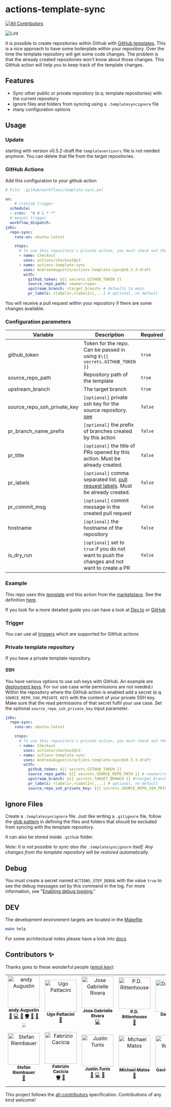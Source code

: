 # actions-template-sync
<!-- ALL-CONTRIBUTORS-BADGE:START - Do not remove or modify this section -->
[![All Contributors](https://img.shields.io/badge/all_contributors-14-orange.svg?style=flat-square)](#contributors-)
<!-- ALL-CONTRIBUTORS-BADGE:END -->

![Lint](https://github.com/AndreasAugustin/actions-template-sync/workflows/Lint/badge.svg)

It is possible to create repositories within Github with
[GitHub templates](https://docs.github.com/en/github/creating-cloning-and-archiving-repositories/creating-a-template-repository).
This is a nice approach to have some boilerplate within your repository.
Over the time the template repository will get some code changes.
The problem is that the already created repositories won't know about those changes.
This GitHub action will help you to keep track of the template changes.

## Features

* Sync other public or private repository (e.q. template repositories) with the current repository
* Ignore files and folders from syncing using a `.templatesyncignore` file
* many configuration options

## Usage

### Update

starting with version v0.5.2-draft the `templateversionrc` file is not needed anymore. You can delete that file from the target repositories.

### GitHub Actions

Add this configuration to your github action

```yaml
# File: .github/workflows/template-sync.yml

on:
    # cronjob trigger
  schedule:
  - cron:  "0 0 1 * *"
  # manual trigger
  workflow_dispatch:
jobs:
  repo-sync:
    runs-on: ubuntu-latest

    steps:
      # To use this repository's private action, you must check out the repository
      - name: Checkout
        uses: actions/checkout@v3
      - name: actions-template-sync
        uses: AndreasAugustin/actions-template-sync@v0.5.3-draft
        with:
          github_token: ${{ secrets.GITHUB_TOKEN }}
          source_repo_path: <owner/repo>
          upstream_branch: <target_branch> # defaults to main
          pr_labels: <label1>,<label2>[,...] # optional, no default
```

You will receive a pull request within your repository if there are some changes available.

### Configuration parameters

| Variable | Description | Required | `[Default]` |
|----|----|----|----|
| github_token | Token for the repo. Can be passed in using `$\{{ secrets.GITHUB_TOKEN }}` | `true` |  |
| source_repo_path | Repository path of the template | `true` | |
| upstream_branch | The target branch | `true` | `main` |
| source_repo_ssh_private_key | `[optional]` private ssh key for the source repository. [see](#private-template-repository)| `false` |  |
| pr_branch_name_prefix | `[optional]` the prefix of branches created by this action | `false` | `chore/template_sync`  |
| pr_title | `[optional]` the title of PRs opened by this action. Must be already created. | `false` | `upstream merge template repository`  |
| pr_labels | `[optional]` comma separated list. [pull request labels][pr-labels]. Must be already created. | `false` | |
| pr_commit_msg | `[optional]` commit message in the created pull request | `false` | `chore(template): merge template changes :up:` |
| hostname | `[optional]` the hostname of the repository | `false` | `github.com` |
| is_dry_run | `[optional]` set to `true` if you do not want to push the changes and not want to create a PR |  `false` |   |

### Example

This repo uses this [template][template] and this action from the [marketplace][marketplace].
See the definition [here][self-usage].

If you look for a more detailed guide you can have a look at [Dev.to][devto-example] or [GitHub][github-example]

### Trigger

You can use all [triggers][action-triggers] which are supported for GitHub actions

### Private template repository

If you have a private template repository.

#### SSH

You have various options to use ssh keys with GitHub.
An example are [deployment keys][deployment-keys]. For our use case write permissions are not needed.i
Within the repository where the GitHub action is enabled add a secret (e.q. `SOURCE_REPO_SSH_PRIVATE_KEY`) with the content of your private SSH key.
Make sure that the read permissions of that secret fulfil your use case.
Set the optional `source_repo_ssh_private_key` input parameter.

```yaml
jobs:
  repo-sync:
    runs-on: ubuntu-latest

    steps:
      # To use this repository's private action, you must check out the repository
      - name: Checkout
        uses: actions/checkout@v3
      - name: actions-template-sync
        uses: AndreasAugustin/actions-template-sync@v0.5.3-draft
        with:
          github_token: ${{ secrets.GITHUB_TOKEN }}
          source_repo_path: ${{ secrets.SOURCE_REPO_PATH }} # <owner/repo>, should be within secrets
          upstream_branch: ${{ secrets.TARGET_BRANCH }} #<target_branch> # defaults to main
          pr_labels: <label1>,<label2>[,...] # optional, no default
          source_repo_ssh_private_key: ${{ secrets.SOURCE_REPO_SSH_PRIVATE_KEY }} # contains the private ssh key of the private repository
```

## Ignore Files

Create a `.templatesyncignore` file. Just like writing a `.gitignore` file, follow the [glob pattern](https://en.wikipedia.org/wiki/Glob_(programming))
in defining the files and folders that should be excluded from syncing with the template repository.

It can also be stored inside `.github` folder.

_Note: It is not possible to sync also the `.templatesyncignore` itself. Any changes from the template repository will be restored automatically._

## Debug

You must create a secret named `ACTIONS_STEP_DEBUG` with the value `true` to see the debug messages set by this command in the log.
For more information, see "[Enabling debug logging.][enabling-debug-logging]"

## DEV

The development environment targets are located in the [Makefile](Makefile)

```bash
make help
```

For some architectural notes please have a look into [docs](./docs/README.md)

## Contributors ✨

Thanks goes to these wonderful people ([emoji key](https://allcontributors.org/docs/en/emoji-key)):

<!-- ALL-CONTRIBUTORS-LIST:START - Do not remove or modify this section -->
<!-- prettier-ignore-start -->
<!-- markdownlint-disable -->
<table>
  <tbody>
    <tr>
      <td align="center"><a href="https://github.com/AndreasAugustin"><img src="https://avatars0.githubusercontent.com/u/8027933?v=4?s=100" width="100px;" alt="andy Augustin"/><br /><sub><b>andy Augustin</b></sub></a><br /><a href="https://github.com/AndreasAugustin/actions-template-sync/commits?author=AndreasAugustin" title="Documentation">📖</a> <a href="https://github.com/AndreasAugustin/actions-template-sync/commits?author=AndreasAugustin" title="Code">💻</a> <a href="https://github.com/AndreasAugustin/actions-template-sync/pulls?q=is%3Apr+reviewed-by%3AAndreasAugustin" title="Reviewed Pull Requests">👀</a> <a href="#security-AndreasAugustin" title="Security">🛡️</a> <a href="#ideas-AndreasAugustin" title="Ideas, Planning, & Feedback">🤔</a> <a href="#question-AndreasAugustin" title="Answering Questions">💬</a> <a href="#example-AndreasAugustin" title="Examples">💡</a></td>
      <td align="center"><a href="https://www.iit.it/people/ugo-pattacini"><img src="https://avatars.githubusercontent.com/u/3738070?v=4?s=100" width="100px;" alt="Ugo Pattacini"/><br /><sub><b>Ugo Pattacini</b></sub></a><br /><a href="https://github.com/AndreasAugustin/actions-template-sync/commits?author=pattacini" title="Documentation">📖</a></td>
      <td align="center"><a href="https://github.com/jg-rivera"><img src="https://avatars.githubusercontent.com/u/27613092?v=4?s=100" width="100px;" alt="Jose Gabrielle Rivera"/><br /><sub><b>Jose Gabrielle Rivera</b></sub></a><br /><a href="https://github.com/AndreasAugustin/actions-template-sync/commits?author=jg-rivera" title="Code">💻</a></td>
      <td align="center"><a href="http://pdrittenhouse.com"><img src="https://avatars.githubusercontent.com/u/1556730?v=4?s=100" width="100px;" alt="P.D. Rittenhouse"/><br /><sub><b>P.D. Rittenhouse</b></sub></a><br /><a href="#ideas-pdrittenhouse" title="Ideas, Planning, & Feedback">🤔</a></td>
      <td align="center"><a href="https://github.com/Daniel-Boll"><img src="https://avatars.githubusercontent.com/u/43689101?v=4?s=100" width="100px;" alt="Daniel Boll"/><br /><sub><b>Daniel Boll</b></sub></a><br /><a href="https://github.com/AndreasAugustin/actions-template-sync/issues?q=author%3ADaniel-Boll" title="Bug reports">🐛</a></td>
      <td align="center"><a href="https://github.com/albertschwarzkopf"><img src="https://avatars.githubusercontent.com/u/35684914?v=4?s=100" width="100px;" alt="albertschwarzkopf"/><br /><sub><b>albertschwarzkopf</b></sub></a><br /><a href="#ideas-albertschwarzkopf" title="Ideas, Planning, & Feedback">🤔</a></td>
      <td align="center"><a href="http://akulpillai.com"><img src="https://avatars.githubusercontent.com/u/32793567?v=4?s=100" width="100px;" alt="Akul Pillai"/><br /><sub><b>Akul Pillai</b></sub></a><br /><a href="#security-akulpillai" title="Security">🛡️</a></td>
    </tr>
    <tr>
      <td align="center"><a href="https://github.com/steveizzle"><img src="https://avatars.githubusercontent.com/u/45331237?v=4?s=100" width="100px;" alt="Stefan Riembauer"/><br /><sub><b>Stefan Riembauer</b></sub></a><br /><a href="#ideas-steveizzle" title="Ideas, Planning, & Feedback">🤔</a></td>
      <td align="center"><a href="http://fabriziocacicia.com"><img src="https://avatars.githubusercontent.com/u/7525888?v=4?s=100" width="100px;" alt="Fabrizio Cacicia"/><br /><sub><b>Fabrizio Cacicia</b></sub></a><br /><a href="#security-fabriziocacicia" title="Security">🛡️</a> <a href="https://github.com/AndreasAugustin/actions-template-sync/issues?q=author%3Afabriziocacicia" title="Bug reports">🐛</a></td>
      <td align="center"><a href="https://github.com/JTunis"><img src="https://avatars.githubusercontent.com/u/11543636?v=4?s=100" width="100px;" alt="Justin Tunis"/><br /><sub><b>Justin Tunis</b></sub></a><br /><a href="#ideas-JTunis" title="Ideas, Planning, & Feedback">🤔</a> <a href="https://github.com/AndreasAugustin/actions-template-sync/commits?author=JTunis" title="Code">💻</a> <a href="https://github.com/AndreasAugustin/actions-template-sync/issues?q=author%3AJTunis" title="Bug reports">🐛</a></td>
      <td align="center"><a href="https://mikematos84.github.io"><img src="https://avatars.githubusercontent.com/u/4093433?v=4?s=100" width="100px;" alt="Michael Matos"/><br /><sub><b>Michael Matos</b></sub></a><br /><a href="https://github.com/AndreasAugustin/actions-template-sync/issues?q=author%3Amikematos84" title="Bug reports">🐛</a></td>
      <td align="center"><a href="https://github.com/fatmcgav-depop"><img src="https://avatars.githubusercontent.com/u/109519102?v=4?s=100" width="100px;" alt="Gavin Williams"/><br /><sub><b>Gavin Williams</b></sub></a><br /><a href="#ideas-fatmcgav-depop" title="Ideas, Planning, & Feedback">🤔</a></td>
      <td align="center"><a href="https://github.com/msiebeneicher"><img src="https://avatars.githubusercontent.com/u/5821183?v=4?s=100" width="100px;" alt="Marc Siebeneicher"/><br /><sub><b>Marc Siebeneicher</b></sub></a><br /><a href="#ideas-msiebeneicher" title="Ideas, Planning, & Feedback">🤔</a> <a href="https://github.com/AndreasAugustin/actions-template-sync/commits?author=msiebeneicher" title="Code">💻</a> <a href="https://github.com/AndreasAugustin/actions-template-sync/issues?q=author%3Amsiebeneicher" title="Bug reports">🐛</a> <a href="https://github.com/AndreasAugustin/actions-template-sync/commits?author=msiebeneicher" title="Documentation">📖</a></td>
      <td align="center"><a href="https://www.instagram.com/LuisHenri_"><img src="https://avatars.githubusercontent.com/u/44511825?v=4?s=100" width="100px;" alt="Luís Henrique A. Schünemann"/><br /><sub><b>Luís Henrique A. Schünemann</b></sub></a><br /><a href="#ideas-LuisHenri" title="Ideas, Planning, & Feedback">🤔</a> <a href="https://github.com/AndreasAugustin/actions-template-sync/commits?author=LuisHenri" title="Documentation">📖</a> <a href="https://github.com/AndreasAugustin/actions-template-sync/commits?author=LuisHenri" title="Code">💻</a></td>
    </tr>
  </tbody>
</table>

<!-- markdownlint-restore -->
<!-- prettier-ignore-end -->

<!-- ALL-CONTRIBUTORS-LIST:END -->

This project follows the [all-contributors](https://github.com/all-contributors/all-contributors)
specification. Contributions of any kind welcome!

[enabling-debug-logging]: https://docs.github.com/en/actions/managing-workflow-runs/enabling-debug-logging
[deployment-keys]: https://docs.github.com/en/developers/overview/managing-deploy-keys#deploy-keys
[action-triggers]: https://docs.github.com/en/actions/reference/events-that-trigger-workflows
[template]: https://github.com/AndreasAugustin/template
[marketplace]: https://github.com/marketplace/actions/actions-template-sync
[self-usage]: https://github.com/AndreasAugustin/actions-template-sync/blob/main/.github/workflows/actions_template_sync.yml
[pr-labels]: https://docs.github.com/en/issues/using-labels-and-milestones-to-track-work/managing-labels
[devto-example]: https://dev.to/andreasaugustin/github-actions-template-sync-1g9k
[github-example]: https://github.com/AndreasAugustin/teaching/blob/main/docs/git/git_action_sync.md
